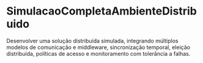 # SimulacaoCompletaAmbienteDistribuido
Desenvolver uma solução distribuída simulada, integrando múltiplos modelos de comunicação e middleware, sincronização temporal, eleição distribuída, políticas de acesso e monitoramento com tolerância a falhas.
